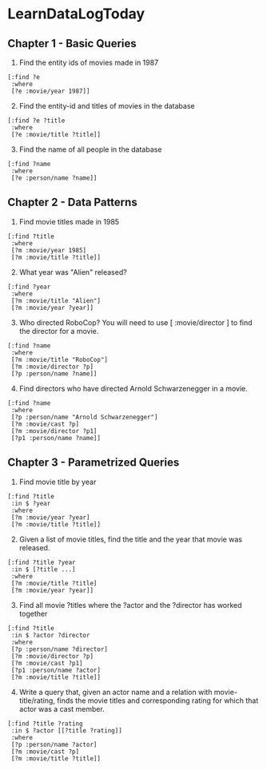 # LearnDataLogToday

## Chapter 1 - Basic Queries

1. Find the entity ids of movies made in 1987

```datalog
[:find ?e
 :where
 [?e :movie/year 1987]]
```

2. Find the entity-id and titles of movies in the database

```datalog
[:find ?e ?title
 :where
 [?e :movie/title ?title]]
```

3. Find the name of all people in the database

```datalog
[:find ?name
 :where
 [?e :person/name ?name]]
```

## Chapter 2 - Data Patterns

1. Find movie titles made in 1985

```datalog
[:find ?title
 :where
 [?m :movie/year 1985]
 [?m :movie/title ?title]]
```

2. What year was "Alien" released?

```datalog
[:find ?year
 :where
 [?m :movie/title "Alien"]
 [?m :movie/year ?year]]
```

3. Who directed RoboCop? You will need to use [<movie-eid> :movie/director <person-eid>] to find the director for a movie.

```datalog
[:find ?name
 :where
 [?m :movie/title "RoboCop"]
 [?m :movie/director ?p]
 [?p :person/name ?name]]
```

4. Find directors who have directed Arnold Schwarzenegger in a movie.

```datalog
[:find ?name
 :where
 [?p :person/name "Arnold Schwarzenegger"]
 [?m :movie/cast ?p]
 [?m :movie/director ?p1]
 [?p1 :person/name ?name]]
```

## Chapter 3 - Parametrized Queries

1. Find movie title by year

```datalog
[:find ?title
 :in $ ?year
 :where
 [?m :movie/year ?year]
 [?m :movie/title ?title]]
```

2. Given a list of movie titles, find the title and the year that movie was released.

```datalog
[:find ?title ?year
 :in $ [?title ...]
 :where
 [?m :movie/title ?title]
 [?m :movie/year ?year]]
```

3. Find all movie ?titles where the ?actor and the ?director has worked together

```datalog
[:find ?title
 :in $ ?actor ?director
 :where
 [?p :person/name ?director]
 [?m :movie/director ?p]
 [?m :movie/cast ?p1]
 [?p1 :person/name ?actor]
 [?m :movie/title ?title]]
```

4. Write a query that, given an actor name and a relation with movie-title/rating, finds the movie titles and corresponding rating for which that actor was a cast member.

```datalog
[:find ?title ?rating
 :in $ ?actor [[?title ?rating]]
 :where
 [?p :person/name ?actor]
 [?m :movie/cast ?p]
 [?m :movie/title ?title]]
```


